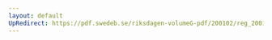 ```yaml
---
layout: default
UpRedirect: https://pdf.swedeb.se/riksdagen-volumeG-pdf/200102/reg_200102/reg_200102_0330.pdf
---
```

